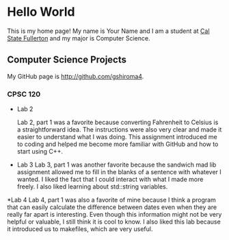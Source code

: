 # Hello World

This is my home page! My name is Your Name and I am a student at [Cal State Fullerton](http://www.fullerton.edu/) and my major is Computer Science.

## Computer Science Projects

My GitHub page is http://github.com/gshiroma4.

### CPSC 120

* Lab 2

    Lab 2, part 1 was a favorite because converting Fahrenheit to Celsius is a straightforward idea. The instructions were also very clear and made it easier to understand what I was doing. This assignment introduced me to coding and helped me become more familiar with GitHub and how to start using C++. 

* Lab 3
    Lab 3, part 1 was another favorite because the sandwich mad lib assignment allowed me to fill in the blanks of a sentence with whatever I wanted. I liked the fact that I could interact with what I made more freely. I also liked learning about std::string variables.

*Lab 4
    Lab 4, part 1 was also a favorite of mine because I think a program that can easily calculate the difference between dates even when they are really far apart is interesting. Even though this information might not be very helpful or valuable, I still think it is cool to know. I also liked this lab because it introduced us to makefiles, which are very useful.
